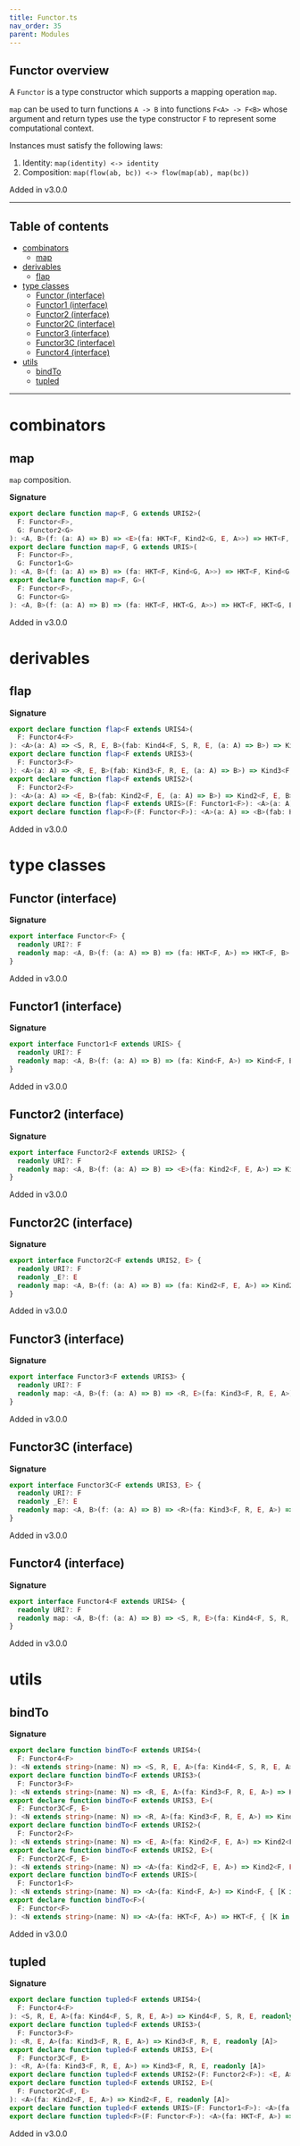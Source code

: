 ```yaml
---
title: Functor.ts
nav_order: 35
parent: Modules
---
```


## Functor overview

A `Functor` is a type constructor which supports a mapping operation `map`.

`map` can be used to turn functions `A -> B` into functions `F<A> -> F<B>` whose argument and return types use the type
constructor `F` to represent some computational context.

Instances must satisfy the following laws:

1. Identity: `map(identity) <-> identity`
2. Composition: `map(flow(ab, bc)) <-> flow(map(ab), map(bc))`

Added in v3.0.0

---

<h2 class="text-delta">Table of contents</h2>

- [combinators](#combinators)
  - [map](#map)
- [derivables](#derivables)
  - [flap](#flap)
- [type classes](#type-classes)
  - [Functor (interface)](#functor-interface)
  - [Functor1 (interface)](#functor1-interface)
  - [Functor2 (interface)](#functor2-interface)
  - [Functor2C (interface)](#functor2c-interface)
  - [Functor3 (interface)](#functor3-interface)
  - [Functor3C (interface)](#functor3c-interface)
  - [Functor4 (interface)](#functor4-interface)
- [utils](#utils)
  - [bindTo](#bindto)
  - [tupled](#tupled)

---

# combinators

## map

`map` composition.

**Signature**

```ts
export declare function map<F, G extends URIS2>(
  F: Functor<F>,
  G: Functor2<G>
): <A, B>(f: (a: A) => B) => <E>(fa: HKT<F, Kind2<G, E, A>>) => HKT<F, Kind2<G, E, B>>
export declare function map<F, G extends URIS>(
  F: Functor<F>,
  G: Functor1<G>
): <A, B>(f: (a: A) => B) => (fa: HKT<F, Kind<G, A>>) => HKT<F, Kind<G, B>>
export declare function map<F, G>(
  F: Functor<F>,
  G: Functor<G>
): <A, B>(f: (a: A) => B) => (fa: HKT<F, HKT<G, A>>) => HKT<F, HKT<G, B>>
```

Added in v3.0.0

# derivables

## flap

**Signature**

```ts
export declare function flap<F extends URIS4>(
  F: Functor4<F>
): <A>(a: A) => <S, R, E, B>(fab: Kind4<F, S, R, E, (a: A) => B>) => Kind4<F, S, R, E, B>
export declare function flap<F extends URIS3>(
  F: Functor3<F>
): <A>(a: A) => <R, E, B>(fab: Kind3<F, R, E, (a: A) => B>) => Kind3<F, R, E, B>
export declare function flap<F extends URIS2>(
  F: Functor2<F>
): <A>(a: A) => <E, B>(fab: Kind2<F, E, (a: A) => B>) => Kind2<F, E, B>
export declare function flap<F extends URIS>(F: Functor1<F>): <A>(a: A) => <B>(fab: Kind<F, (a: A) => B>) => Kind<F, B>
export declare function flap<F>(F: Functor<F>): <A>(a: A) => <B>(fab: HKT<F, (a: A) => B>) => HKT<F, B>
```

Added in v3.0.0

# type classes

## Functor (interface)

**Signature**

```ts
export interface Functor<F> {
  readonly URI?: F
  readonly map: <A, B>(f: (a: A) => B) => (fa: HKT<F, A>) => HKT<F, B>
}
```

Added in v3.0.0

## Functor1 (interface)

**Signature**

```ts
export interface Functor1<F extends URIS> {
  readonly URI?: F
  readonly map: <A, B>(f: (a: A) => B) => (fa: Kind<F, A>) => Kind<F, B>
}
```

Added in v3.0.0

## Functor2 (interface)

**Signature**

```ts
export interface Functor2<F extends URIS2> {
  readonly URI?: F
  readonly map: <A, B>(f: (a: A) => B) => <E>(fa: Kind2<F, E, A>) => Kind2<F, E, B>
}
```

Added in v3.0.0

## Functor2C (interface)

**Signature**

```ts
export interface Functor2C<F extends URIS2, E> {
  readonly URI?: F
  readonly _E?: E
  readonly map: <A, B>(f: (a: A) => B) => (fa: Kind2<F, E, A>) => Kind2<F, E, B>
}
```

Added in v3.0.0

## Functor3 (interface)

**Signature**

```ts
export interface Functor3<F extends URIS3> {
  readonly URI?: F
  readonly map: <A, B>(f: (a: A) => B) => <R, E>(fa: Kind3<F, R, E, A>) => Kind3<F, R, E, B>
}
```

Added in v3.0.0

## Functor3C (interface)

**Signature**

```ts
export interface Functor3C<F extends URIS3, E> {
  readonly URI?: F
  readonly _E?: E
  readonly map: <A, B>(f: (a: A) => B) => <R>(fa: Kind3<F, R, E, A>) => Kind3<F, R, E, B>
}
```

Added in v3.0.0

## Functor4 (interface)

**Signature**

```ts
export interface Functor4<F extends URIS4> {
  readonly URI?: F
  readonly map: <A, B>(f: (a: A) => B) => <S, R, E>(fa: Kind4<F, S, R, E, A>) => Kind4<F, S, R, E, B>
}
```

Added in v3.0.0

# utils

## bindTo

**Signature**

```ts
export declare function bindTo<F extends URIS4>(
  F: Functor4<F>
): <N extends string>(name: N) => <S, R, E, A>(fa: Kind4<F, S, R, E, A>) => Kind4<F, S, R, E, { [K in N]: A }>
export declare function bindTo<F extends URIS3>(
  F: Functor3<F>
): <N extends string>(name: N) => <R, E, A>(fa: Kind3<F, R, E, A>) => Kind3<F, R, E, { [K in N]: A }>
export declare function bindTo<F extends URIS3, E>(
  F: Functor3C<F, E>
): <N extends string>(name: N) => <R, A>(fa: Kind3<F, R, E, A>) => Kind3<F, R, E, { [K in N]: A }>
export declare function bindTo<F extends URIS2>(
  F: Functor2<F>
): <N extends string>(name: N) => <E, A>(fa: Kind2<F, E, A>) => Kind2<F, E, { [K in N]: A }>
export declare function bindTo<F extends URIS2, E>(
  F: Functor2C<F, E>
): <N extends string>(name: N) => <A>(fa: Kind2<F, E, A>) => Kind2<F, E, { [K in N]: A }>
export declare function bindTo<F extends URIS>(
  F: Functor1<F>
): <N extends string>(name: N) => <A>(fa: Kind<F, A>) => Kind<F, { [K in N]: A }>
export declare function bindTo<F>(
  F: Functor<F>
): <N extends string>(name: N) => <A>(fa: HKT<F, A>) => HKT<F, { [K in N]: A }>
```

Added in v3.0.0

## tupled

**Signature**

```ts
export declare function tupled<F extends URIS4>(
  F: Functor4<F>
): <S, R, E, A>(fa: Kind4<F, S, R, E, A>) => Kind4<F, S, R, E, readonly [A]>
export declare function tupled<F extends URIS3>(
  F: Functor3<F>
): <R, E, A>(fa: Kind3<F, R, E, A>) => Kind3<F, R, E, readonly [A]>
export declare function tupled<F extends URIS3, E>(
  F: Functor3C<F, E>
): <R, A>(fa: Kind3<F, R, E, A>) => Kind3<F, R, E, readonly [A]>
export declare function tupled<F extends URIS2>(F: Functor2<F>): <E, A>(fa: Kind2<F, E, A>) => Kind2<F, E, readonly [A]>
export declare function tupled<F extends URIS2, E>(
  F: Functor2C<F, E>
): <A>(fa: Kind2<F, E, A>) => Kind2<F, E, readonly [A]>
export declare function tupled<F extends URIS>(F: Functor1<F>): <A>(fa: Kind<F, A>) => Kind<F, readonly [A]>
export declare function tupled<F>(F: Functor<F>): <A>(fa: HKT<F, A>) => HKT<F, readonly [A]>
```

Added in v3.0.0
